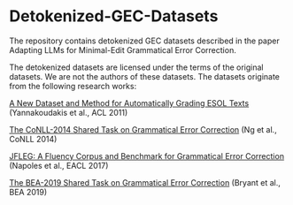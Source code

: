 # Detokenized-GEC-Datasets

The repository contains detokenized GEC datasets described in the paper Adapting LLMs for Minimal-Edit Grammatical Error Correction.

The detokenized datasets are licensed under the terms of the original datasets. We are not the authors of these datasets. The datasets originate from the following research works:

[A New Dataset and Method for Automatically Grading ESOL Texts](https://aclanthology.org/P11-1019/) (Yannakoudakis et al., ACL 2011)

[The CoNLL-2014 Shared Task on Grammatical Error Correction](https://aclanthology.org/W14-1701/) (Ng et al., CoNLL 2014)

[JFLEG: A Fluency Corpus and Benchmark for Grammatical Error Correction](https://aclanthology.org/E17-2037/) (Napoles et al., EACL 2017)

[The BEA-2019 Shared Task on Grammatical Error Correction](https://aclanthology.org/W19-4406/) (Bryant et al., BEA 2019)
